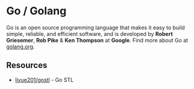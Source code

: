# Go / Golang

Go is an open source programming language that makes it easy to build simple, reliable, and efficient software, and is developed by **Robert Griesemer**, **Rob Pike** & **Ken Thompson** at **Google**. Find more about Go at [golang.org](https://golang.org/). 

## Resources

- [liyue201/gostl](https://github.com/liyue201/gostl) - Go STL
